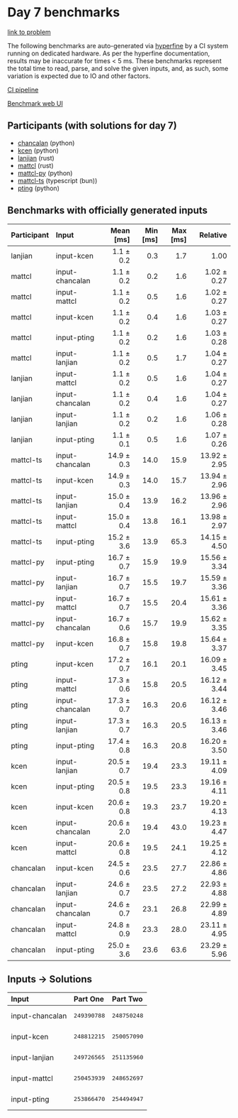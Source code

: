 # Day 7 benchmarks

[link to problem](https://adventofcode.com/2023/day/7)

The following benchmarks are auto-generated via
[hyperfine](https://github.com/sharkdp/hyperfine) by a CI system running on
dedicated hardware. As per the hyperfine documentation, results may be
inaccurate for times < 5 ms. These benchmarks represent the total time to read,
parse, and solve the given inputs, and, as such, some variation is expected due
to IO and other factors.

[CI pipeline](http://ci.papercode.net:8080/teams/main/pipelines/aoc2023)

[Benchmark web UI](https://aoc.ancalagon.black)


## Participants (with solutions for day 7)

- [chancalan](https://github.com/chancalan/aoc2023) (python)
- [kcen](https://github.com/kcen/aoc2023) (python)
- [lanjian](https://github.com/lanjian/aoc-2023) (rust)
- [mattcl](https://github.com/mattcl/aoc2023) (rust)
- [mattcl-py](https://github.com/mattcl/aoc2023-py) (python)
- [mattcl-ts](https://github.com/mattcl/aoc2023-js) (typescript (bun))
- [pting](https://github.com/pting/aoc2023) (python)


## Benchmarks with officially generated inputs

| Participant | Input | Mean [ms] | Min [ms] | Max [ms] | Relative |
|:---|:---|---:|---:|---:|---:|
| lanjian | input-kcen | 1.1 ± 0.2 | 0.3 | 1.7 | 1.00 |
| mattcl | input-chancalan | 1.1 ± 0.2 | 0.2 | 1.6 | 1.02 ± 0.27 |
| mattcl | input-mattcl | 1.1 ± 0.2 | 0.5 | 1.6 | 1.02 ± 0.27 |
| mattcl | input-kcen | 1.1 ± 0.2 | 0.4 | 1.6 | 1.03 ± 0.27 |
| mattcl | input-pting | 1.1 ± 0.2 | 0.2 | 1.6 | 1.03 ± 0.28 |
| mattcl | input-lanjian | 1.1 ± 0.2 | 0.5 | 1.7 | 1.04 ± 0.27 |
| lanjian | input-mattcl | 1.1 ± 0.2 | 0.5 | 1.6 | 1.04 ± 0.27 |
| lanjian | input-chancalan | 1.1 ± 0.2 | 0.4 | 1.6 | 1.04 ± 0.27 |
| lanjian | input-lanjian | 1.1 ± 0.2 | 0.2 | 1.6 | 1.06 ± 0.28 |
| lanjian | input-pting | 1.1 ± 0.1 | 0.5 | 1.6 | 1.07 ± 0.26 |
| mattcl-ts | input-chancalan | 14.9 ± 0.3 | 14.0 | 15.9 | 13.92 ± 2.95 |
| mattcl-ts | input-kcen | 14.9 ± 0.3 | 14.0 | 15.7 | 13.94 ± 2.96 |
| mattcl-ts | input-lanjian | 15.0 ± 0.4 | 13.9 | 16.2 | 13.96 ± 2.96 |
| mattcl-ts | input-mattcl | 15.0 ± 0.4 | 13.8 | 16.1 | 13.98 ± 2.97 |
| mattcl-ts | input-pting | 15.2 ± 3.6 | 13.9 | 65.3 | 14.15 ± 4.50 |
| mattcl-py | input-pting | 16.7 ± 0.7 | 15.9 | 19.9 | 15.56 ± 3.34 |
| mattcl-py | input-lanjian | 16.7 ± 0.7 | 15.5 | 19.7 | 15.59 ± 3.36 |
| mattcl-py | input-mattcl | 16.7 ± 0.7 | 15.5 | 20.4 | 15.61 ± 3.36 |
| mattcl-py | input-chancalan | 16.7 ± 0.6 | 15.7 | 19.9 | 15.62 ± 3.35 |
| mattcl-py | input-kcen | 16.8 ± 0.7 | 15.8 | 19.8 | 15.64 ± 3.37 |
| pting | input-kcen | 17.2 ± 0.7 | 16.1 | 20.1 | 16.09 ± 3.45 |
| pting | input-mattcl | 17.3 ± 0.6 | 15.8 | 20.5 | 16.12 ± 3.44 |
| pting | input-chancalan | 17.3 ± 0.7 | 16.3 | 20.6 | 16.12 ± 3.46 |
| pting | input-lanjian | 17.3 ± 0.7 | 16.3 | 20.5 | 16.13 ± 3.46 |
| pting | input-pting | 17.4 ± 0.8 | 16.3 | 20.8 | 16.20 ± 3.50 |
| kcen | input-lanjian | 20.5 ± 0.7 | 19.4 | 23.3 | 19.11 ± 4.09 |
| kcen | input-pting | 20.5 ± 0.8 | 19.5 | 23.3 | 19.16 ± 4.11 |
| kcen | input-kcen | 20.6 ± 0.8 | 19.3 | 23.7 | 19.20 ± 4.13 |
| kcen | input-chancalan | 20.6 ± 2.0 | 19.4 | 43.0 | 19.23 ± 4.47 |
| kcen | input-mattcl | 20.6 ± 0.8 | 19.5 | 24.1 | 19.25 ± 4.12 |
| chancalan | input-kcen | 24.5 ± 0.6 | 23.5 | 27.7 | 22.86 ± 4.86 |
| chancalan | input-lanjian | 24.6 ± 0.7 | 23.5 | 27.2 | 22.93 ± 4.88 |
| chancalan | input-chancalan | 24.6 ± 0.7 | 23.1 | 26.8 | 22.99 ± 4.89 |
| chancalan | input-mattcl | 24.8 ± 0.9 | 23.3 | 28.0 | 23.11 ± 4.95 |
| chancalan | input-pting | 25.0 ± 3.6 | 23.6 | 63.6 | 23.29 ± 5.96 |


## Inputs -> Solutions

| Input | Part One | Part Two |
|:---|:---|:---|
|input-chancalan|<pre>249390788</pre>|<pre>248750248</pre>|
|input-kcen|<pre>248812215</pre>|<pre>250057090</pre>|
|input-lanjian|<pre>249726565</pre>|<pre>251135960</pre>|
|input-mattcl|<pre>250453939</pre>|<pre>248652697</pre>|
|input-pting|<pre>253866470</pre>|<pre>254494947</pre>|